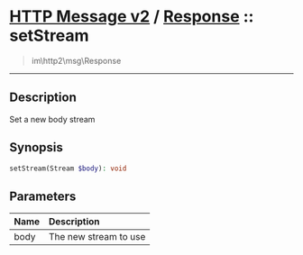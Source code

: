 # [HTTP Message v2](http2.md) / [Response](http2-Response.md) :: setStream
 > im\http2\msg\Response
____

## Description
Set a new body stream

## Synopsis
```php
setStream(Stream $body): void
```

## Parameters
| Name | Description |
| :--- | :---------- |
| body | The new stream to use |
